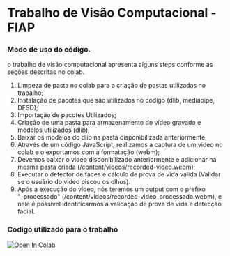 # Trabalho de Visão Computacional - FIAP

### Modo de uso do código.

o trabalho de visão computacional apresenta alguns steps conforme as seções descritas no colab.

1. Limpeza de pasta no colab para a criação de pastas utilizadas no trabalho;
2. Instalação de pacotes que são utilizados no código (dlib, mediapipe, DFSD);
3. Importação de pacotes Utilizados;
4. Criação de uma pasta para armazenamento do vídeo gravado e modelos utilizados (dlib);
5. Baixar os modelos do dlib na pasta disponibilizada anteriormente;
6. Através de um código JavaScript, realizamos a captura de um video no colab e o exportamos com a formatação (webm);
7. Devemos baixar o video disponibilizado anteriormente e adicionar na mesma pasta criada (/content/videos/recorded-video.webm);
8. Executar o detector de faces e cálculo de prova de vida válida (Validar se o usuário do vídeo piscou os olhos).
9. Após a execução do vídeo, nós teremos um output com o prefixo "_processado" (/content/videos/recorded-video_processado.webm), e nele é possível identificarmos a validação de prova de vida e detecção facial.

### Codigo utilizado para o trabalho
<a target="_blank" href="https://github.com/lpoggetto/fiap_liveness/blob/main/trabalho_computer_vision.ipynb">
  <img src="https://colab.research.google.com/assets/colab-badge.svg" alt="Open In Colab"/>
</a>
